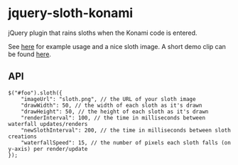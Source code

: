 # jquery-sloth-konami

jQuery plugin that rains sloths when the Konami code is entered.

See [here](https://github.com/aldahick/jquery-sloth-konami/tree/master/demo) for example usage and a nice sloth image. A short demo clip can be found [here](http://i.imgur.com/JJovQFJ.gifv).

## API

```
$("#foo").sloth({
    "imageUrl": "sloth.png", // the URL of your sloth image
    "drawWidth": 50, // the width of each sloth as it's drawn
    "drawHeight": 50, // the height of each sloth as it's drawn
    "renderInterval": 100, // the time in milliseconds between waterfall updates/renders
    "newSlothInterval": 200, // the time in milliseconds between sloth creations
    "waterfallSpeed": 15, // the number of pixels each sloth falls (on y-axis) per render/update
});
```
